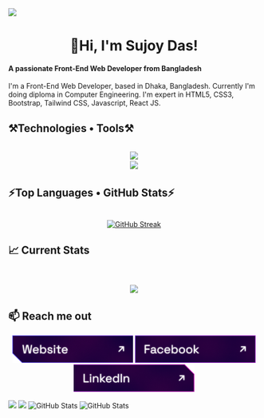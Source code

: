 <!-- <div id="header" align="center">
    <img src="/image/cover.jpeg" alt="Banner Image">
</div>
-->
<div>
  <a href="https://www.linkedin.com/in/sujoy-das-57a05a306?utm_source=share&utm_campaign=share_via&utm_content=profile&utm_medium=android_app">
    <img src="https://img.shields.io/badge/linkedin-%230077B5.svg?&style=for-the-badge&logo=linkedin&logoColor=white" height=25>
  </a> 
</div>

<h1 align="center">👋Hi, I'm  Sujoy Das!</h1>

<div>
<h4 align="left">A passionate Front-End Web Developer from Bangladesh</h4>
<p>
  I'm a Front-End Web Developer, based in Dhaka, Bangladesh. Currently I'm doing diploma in Computer Engineering. I'm expert in HTML5, CSS3, Bootstrap, Tailwind CSS, Javascript, React JS.
</p>  
</div>

<h2 align="left">⚒️Technologies • Tools⚒️</h2>
<br/>
<div align="center">
    <img src="https://skillicons.dev/icons?i=html,css,bootstrap,tailwind,javascript,react" />
  <br/>
    <img src="https://skillicons.dev/icons?i=vscode,git,github,photoshop,figma,vite" /><br>
</div>
<h2 align="left">⚡Top Languages • GitHub Stats⚡</h2>
<br/>
<div>
  <div align="center">
  <a href="https://github.com/devsujoy36">
    <img src="http://github-readme-streak-stats.herokuapp.com?user=devsujoy36&theme=github_dark" alt="GitHub Streak">
  </a>
</div>



## :chart_with_upwards_trend: Current Stats

<br />
<p align="center">
  <img width="60%" src="https://github-readme-streak-stats.herokuapp.com?user=devsujoy36&theme=react&hide_border=true&background=0D1117&stroke=0D1117&fire=FF1CF7&sideLabels=00F0FF&currStreakNum=FF1CF7&ring=FF1CF7&currStreakLabel=FF1CF7&sideNums=00F0FF" />
</p>

## :mailbox: Reach me out
<p align="center">
  <a href="#"><img height="55" src="./images/icons/website.png" alt="Website"/></a>
  <a href="https://www.facebook.com/md.ahadul.islam.53831"><img height="55" src="./images/icons/facebook.png" alt="Facebook"/></a>
  <a href="https://www.linkedin.com/in/ahadaulislam/"><img height="55" src="./images/icons/linkedin.png" alt="LinkedIn"/></a>
</p>



<div>
  <img width="33%" src="http://github-profile-summary-cards.vercel.app/api/cards/repos-per-language?username=devsujoy36&theme=github_dark">
 
  <img width="33%" src="http://github-profile-summary-cards.vercel.app/api/cards/stats?username=devsujoy36&theme=github_dark">

  <img width="33%" src="http://github-profile-summary-cards.vercel.app/api/cards/productive-time?username=devsujoy36&theme=github_dark&utcOffset=8" alt="GitHub Stats">


  <img width="100%" src="http://github-profile-summary-cards.vercel.app/api/cards/profile-details?username=devsujoy36&theme=github_dark" alt="GitHub Stats">
</div>
